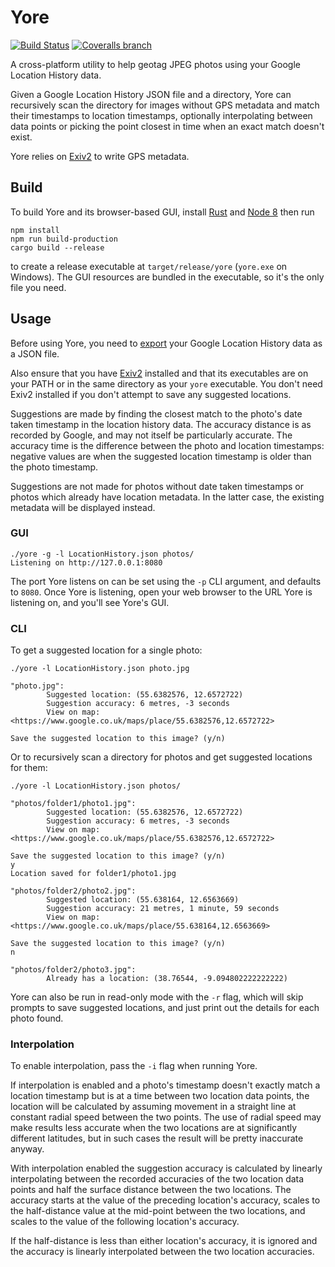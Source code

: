 Yore
====

[![Build Status](https://www.travis-ci.org/WrinklyNinja/yore.svg?branch=master)](https://www.travis-ci.org/WrinklyNinja/yore)
[![Coveralls branch](https://img.shields.io/coveralls/WrinklyNinja/yore/master.svg)](https://coveralls.io/github/WrinklyNinja/yore)

A cross-platform utility to help geotag JPEG photos using your Google
Location History data.

Given a Google Location History JSON file and a directory, Yore can
recursively scan the directory for images without GPS metadata and match their
timestamps to location timestamps, optionally interpolating between data points
or picking the point closest in time when an exact match doesn't exist.

Yore relies on [Exiv2](http://www.exiv2.org/) to write GPS metadata.

## Build

To build Yore and its browser-based GUI, install
[Rust](https://www.rust-lang.org) and [Node 8](http://nodejs.org/) then run

```
npm install
npm run build-production
cargo build --release
```

to create a release executable at `target/release/yore` (`yore.exe` on Windows).
The GUI resources are bundled in the executable, so it's the only file you need.

## Usage

Before using Yore, you need to
[export](https://takeout.google.com/settings/takeout/custom/location_history)
your Google Location History data as a JSON file.

Also ensure that you have [Exiv2](http://www.exiv2.org/) installed and that its
executables are on your PATH or in the same directory as your `yore` executable.
You don't need Exiv2 installed if you don't attempt to save any suggested
locations.

Suggestions are made by finding the closest match to the photo's date taken
timestamp in the location history data. The accuracy distance is as recorded by
Google, and may not itself be particularly accurate. The accuracy time is the
difference between the photo and location timestamps: negative values are when
the suggested location timestamp is older than the photo timestamp.

Suggestions are not made for photos without date taken timestamps or photos
which already have location metadata. In the latter case, the existing metadata
will be displayed instead.

### GUI

```
./yore -g -l LocationHistory.json photos/
Listening on http://127.0.0.1:8080
```

The port Yore listens on can be set using the `-p` CLI argument, and defaults to
`8080`. Once Yore is listening, open your web browser to the URL Yore is
listening on, and you'll see Yore's GUI.

### CLI

To get a suggested location for a single photo:

```
./yore -l LocationHistory.json photo.jpg

"photo.jpg":
        Suggested location: (55.6382576, 12.6572722)
        Suggestion accuracy: 6 metres, -3 seconds
        View on map: <https://www.google.co.uk/maps/place/55.6382576,12.6572722>

Save the suggested location to this image? (y/n)
```

Or to recursively scan a directory for photos and get suggested locations for
them:

```
./yore -l LocationHistory.json photos/

"photos/folder1/photo1.jpg":
        Suggested location: (55.6382576, 12.6572722)
        Suggestion accuracy: 6 metres, -3 seconds
        View on map: <https://www.google.co.uk/maps/place/55.6382576,12.6572722>

Save the suggested location to this image? (y/n)
y
Location saved for folder1/photo1.jpg

"photos/folder2/photo2.jpg":
        Suggested location: (55.638164, 12.6563669)
        Suggestion accuracy: 21 metres, 1 minute, 59 seconds
        View on map: <https://www.google.co.uk/maps/place/55.638164,12.6563669>

Save the suggested location to this image? (y/n)
n

"photos/folder2/photo3.jpg":
        Already has a location: (38.76544, -9.094802222222222)
```

Yore can also be run in read-only mode with the `-r` flag, which will skip
prompts to save suggested locations, and just print out the details for each
photo found.

### Interpolation

To enable interpolation, pass the `-i` flag when running Yore.

If interpolation is enabled and a photo's timestamp doesn't exactly match a
location timestamp but is at a time between two location data points, the
location will be calculated by assuming movement in a straight line at constant
radial speed between the two points. The use of radial speed may make results
less accurate when the two locations are at significantly different latitudes,
but in such cases the result will be pretty inaccurate anyway.

With interpolation enabled the suggestion accuracy is calculated by linearly
interpolating between the recorded accuracies of the two location data points
and half the surface distance between the two locations. The accuracy starts
at the value of the preceding location's accuracy, scales to the half-distance
value at the mid-point between the two locations, and scales to the value of the
following location's accuracy.

If the half-distance is less than either location's accuracy, it is ignored and
the accuracy is linearly interpolated between the two location accuracies.
